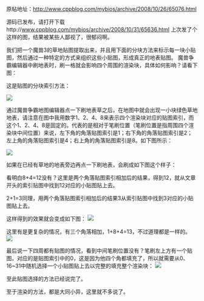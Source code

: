 原帖地址：http://www.cppblog.com/mybios/archive/2008/10/26/65076.html

源码已发布，请打开下载http://www.cppblog.com/mybios/archive/2008/10/31/65636.html
上次发了个这样的图，结果被某些人鄙视了，很郁闷啊。

我们把一个魔兽3的草地贴图提取出来，并且用下面的分块方法来标示每一块小贴图，然后通过一种特定的方式来组织这些小贴图，形成真正的地表贴图。
魔兽争霸编辑器中刷地表时，刷一格就会影响四个周围的渲染块，具体如何影响？请看下图：

这是贴图的分块索引方法：

![](http://www.cppblog.com/images/cppblog_com/mybios/Lords_Grass.tga.jpg)

通过魔兽争霸地图编辑器点一下刷地表草之后，在地图中就会出现一小块绿色草地地表，请注意在图中我用数字1、2、4、8来表示四个渲染块对应的贴图索引，而这个1、2、4、8是固定的。代表的是相对于笔刷位置（笔刷位置是指周围四个渲染块中间位置）来说，左下角的角落贴图索引是1；右下角的角落贴图索引是2；左上角的角落贴图索引是4；右上角的角落贴图索引是8。如下图所示：

![](http://www.cppblog.com/images/cppblog_com/mybios/1.jpg)

如果在已经有草地的地表旁边再点一下刷地表，会刷成如下图这个样子：

看明白8+4=12没有？这里是两个角落贴图索引相加后的结果，得到12，就从文章开头的索引贴图中找到12对应的小贴图贴上去。

2+1=3同理，用两个角落贴图索引相加后的结果3从索引贴图中找到3对应的小贴图贴上去。

这样得到的效果就会变成如下图：
![](http://www.cppblog.com/images/cppblog_com/mybios/2.jpg)

这里有是更复杂的情况，有三个角落相加，1+8+4=13，不过道理都是一样的。
![](http://www.cppblog.com/images/cppblog_com/mybios/3.jpg)

最后说一下四周都有贴图的情况，看到中间笔刷位置没有？笔刷左上方有一个贴图，对应的是贴图索引中的0，这是因为他四个角都填充了，所以就需要从0、16~31中随机选择一个小贴图贴上去以完整的填充整个渲染块：
![](http://www.cppblog.com/images/cppblog_com/mybios/4.JPG)

至此贴图选择的方法已经说完了。

至于渲染的方法，都是大同小异，这里就不多说了。